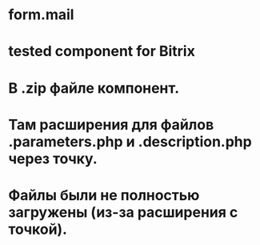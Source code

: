 # form.mail
# tested component for Bitrix

# В .zip файле компонент. 
# Там расширения для файлов .parameters.php и .description.php через точку.  
# Файлы были не полностью загружены (из-за расширения с точкой).

